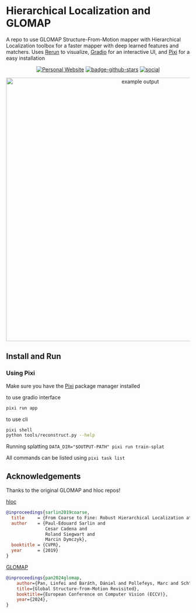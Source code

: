 # Hierarchical Localization and GLOMAP

A repo to use GLOMAP Structure-From-Motion mapper with Hierarchical Localization toolbox for a faster mapper with deep learned features and matchers.
Uses [Rerun](https://rerun.io/) to visualize, [Gradio](https://www.gradio.app) for an interactive UI, and [Pixi](https://pixi.sh/latest/) for a easy installation

<p align="center">
    <a title="Personal Website" href="https://pablovela.dev/" target="_blank" rel="noopener noreferrer" style="display: inline-block;">
        <img src="https://img.shields.io/badge/Personal%20Website-Visit%20Now-blue?style=flat" alt="Personal Website">
    </a>
    <a title="Github" href="https://github.com/pablovela5620/InstantSplat" target="_blank" rel="noopener noreferrer" style="display: inline-block;">
        <img src="https://img.shields.io/github/stars/pablovela5620/InstantSplat?label=GitHub%20%E2%98%85&logo=github&color=C8C" alt="badge-github-stars">
    </a>
    <a title="Social" href="https://x.com/pablovelagomez1" target="_blank" rel="noopener noreferrer" style="display: inline-block;">
        <img src="https://www.obukhov.ai/img/badges/badge-social.svg" alt="social">
    </a>
  </p>

<p align="center">
  <img src="media/hloc-glomap.gif" alt="example output" width="720" />
</p>

## Install and Run
### Using Pixi
Make sure you have the [Pixi](https://pixi.sh/latest/#installation) package manager installed

to use gradio interface
```bash
pixi run app
```
to use cli
```bash
pixi shell
python tools/reconstruct.py --help
```
Running splatting
`DATA_DIR="$OUTPUT-PATH" pixi run train-splat `

All commands can be listed using `pixi task list`

## Acknowledgements
Thanks to the original GLOMAP and hloc repos!

[hloc](https://github.com/cvg/Hierarchical-Localization)
```bibtex
@inproceedings{sarlin2019coarse,
  title     = {From Coarse to Fine: Robust Hierarchical Localization at Large Scale},
  author    = {Paul-Edouard Sarlin and
               Cesar Cadena and
               Roland Siegwart and
               Marcin Dymczyk},
  booktitle = {CVPR},
  year      = {2019}
}
```
[GLOMAP](https://github.com/colmap/glomap)
```bibtex
@inproceedings{pan2024glomap,
    author={Pan, Linfei and Baráth, Dániel and Pollefeys, Marc and Sch\"{o}nberger, Johannes Lutz},
    title={Global Structure-from-Motion Revisited},
    booktitle={European Conference on Computer Vision (ECCV)},
    year={2024},
}
```
